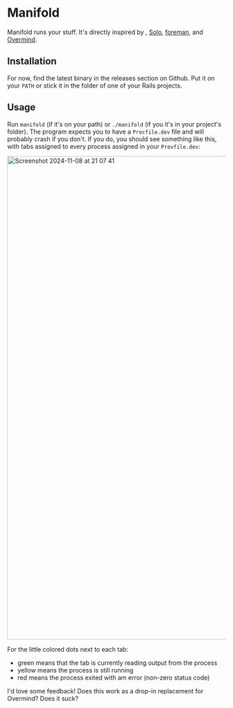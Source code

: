 # Manifold

Manifold runs your stuff. It's directly inspired by , [Solo](https://github.com/aarondfrancis/solo), [foreman](https://github.com/ddollar/foreman?tab=readme-ov-file), and [Overmind](https://github.com/DarthSim/overmind).

## Installation

For now, find the latest binary in the releases section on Github. Put it on your `PATH` or stick it in the folder of one of your Rails projects.

## Usage

Run `manifold` (if it's on your path) or `./manifold` (if you it's in your project's folder). The program expects you to have a `Procfile.dev` file and will probably crash if you don't. If you do, you should see something like this, with tabs assigned to every process assigned in your `Provfile.dev`:

<img width="1112" alt="Screenshot 2024-11-08 at 21 07 41" src="https://github.com/user-attachments/assets/c087b839-a58a-4256-b40f-9a188cb80bd2">

For the little colored dots next to each tab:

- green means that the tab is currently reading output from the process
- yellow means the process is still running
- red means the process exited with am error (non-zero status code)

I'd love some feedback! Does this work as a drop-in replacement for Overmind? Does it suck?
